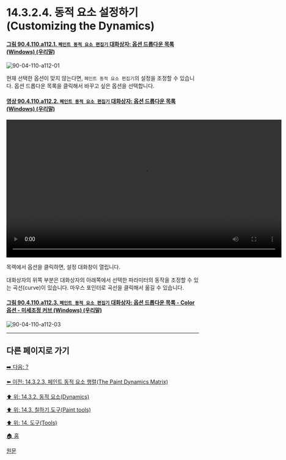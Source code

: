 # 14.3.2.4. 동적 요소 설정하기(Customizing the Dynamics)

<a id="90-04-110-a112-01"></a>

#### [그림 90.4.110.a112.1. `페인트 동적 요소 편집기` 대화상자: 옵션 드롭다운 목록 (Windows) (우리말)](./90-04-110-paint_dynamic_editor.md#90-04-110-a112-01)
![90-04-110-a112-01](https://github.com/wonder13662/gimp/assets/15767104/bdd5f5df-a0d8-4cbb-9979-8e703b6a3fd0)

현재 선택한 옵션이 맞지 않는다면, `페인트 동적 요소 편집기`의 설정을 조정할 수 있습니다. 옵션 드롭다운 목록을 클릭해서 바꾸고 싶은 옵션을 선택합니다.

<a id="90-04-110-a112-02"></a>

#### [영상 90.4.110.a112.2. `페인트 동적 요소 편집기` 대화상자: 옵션 드롭다운 목록 (Windows) (우리말)](./90-04-110-paint_dynamic_editor.md#90-04-110-a112-02)
<video controls="controls" width="720" src="https://github.com/wonder13662/gimp/assets/15767104/87b71eb4-ac81-4e2c-9a56-303640f48e66"></video>

목렉에서 옵션을 클릭하면, 설정 대화창이 열립니다.

대화상자의 위쪽 부분은 대화상자의 아래쪽에서 선택한 파라미터의 동작을 조정할 수 있는 곡선(curve)이 있습니다. 마우스 포인터로 곡선을 클릭해서 옮길 수 있습니다. 

<a id="90-04-110-a112-03"></a>

#### [그림 90.4.110.a112.3. `페인트 동적 요소 편집기` 대화상자: 옵션 드롭다운 목록 - Color 옵션 - 미세조정 커브 (Windows) (우리말)](./90-04-110-paint_dynamic_editor.md#90-04-110-a112-03)
![90-04-110-a112-03](https://github.com/wonder13662/gimp/assets/15767104/b7e7ca90-7431-4e62-ba1e-51ad0517d817)

***

## 다른 페이지로 가기

[➡️ 다음: ?]()

[⬅️ 이전: 14.3.2.3. 페인트 동적 요소 행렬(The Paint Dynamics Matrix)](./14-03-02-03-the_paint_dynamics_matrix.md)

[⬆️ 위: 14.3.2. 동적 요소(Dynamics)](./14-03-02-00-dynamics.md)

[⬆️ 위: 14.3. 칠하기 도구(Paint tools)](./14-03-00-paint-tools.md)

[⬆️ 위: 14. 도구(Tools)](./14-00-tools.md)

[🏠 홈](./00-home.md)

[원문](https://docs.gimp.org/2.10/ko/gimp-tool-dynamics.html#idm12221)
